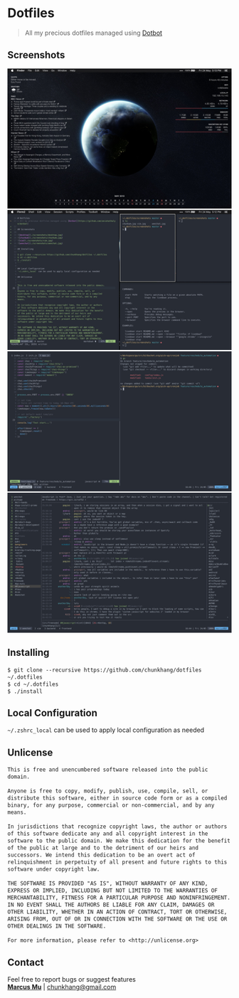 # Dotfiles
> All my precious dotfiles managed using [Dotbot](https://github.com/anishathalye/dotbot)

## Screenshots

![desktop](./screenshots/desktop.jpg)
![chunkwm](./screenshots/chunkwm.jpg)
![vim](./screenshots/vim.jpg)
![weechat](./screenshots/weechat.jpg)

## Installing
```
$ git clone --recursive https://github.com/chunkhang/dotfiles ~/.dotfiles
$ cd ~/.dotfiles
$ ./install
```

## Local Configuration
`~/.zshrc_local` can be used to apply local configuration as needed

## Unlicense

```
This is free and unencumbered software released into the public domain.

Anyone is free to copy, modify, publish, use, compile, sell, or
distribute this software, either in source code form or as a compiled
binary, for any purpose, commercial or non-commercial, and by any
means.

In jurisdictions that recognize copyright laws, the author or authors
of this software dedicate any and all copyright interest in the
software to the public domain. We make this dedication for the benefit
of the public at large and to the detriment of our heirs and
successors. We intend this dedication to be an overt act of
relinquishment in perpetuity of all present and future rights to this
software under copyright law.

THE SOFTWARE IS PROVIDED "AS IS", WITHOUT WARRANTY OF ANY KIND,
EXPRESS OR IMPLIED, INCLUDING BUT NOT LIMITED TO THE WARRANTIES OF
MERCHANTABILITY, FITNESS FOR A PARTICULAR PURPOSE AND NONINFRINGEMENT.
IN NO EVENT SHALL THE AUTHORS BE LIABLE FOR ANY CLAIM, DAMAGES OR
OTHER LIABILITY, WHETHER IN AN ACTION OF CONTRACT, TORT OR OTHERWISE,
ARISING FROM, OUT OF OR IN CONNECTION WITH THE SOFTWARE OR THE USE OR
OTHER DEALINGS IN THE SOFTWARE.

For more information, please refer to <http://unlicense.org>
```

## Contact

Feel free to report bugs or suggest features <br/>
**[Marcus Mu](http://marcusmu.me)** | chunkhang@gmail.com
